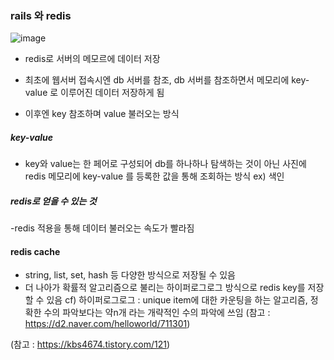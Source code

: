 ### rails 와 redis

![image](https://user-images.githubusercontent.com/48708746/103192411-ee8b8e00-491b-11eb-9424-c9d15d84d341.png)

- redis로 서버의 메모르에 데이터 저장 

- 최초에 웹서버 접속시엔 db 서버를 참조, db 서버를 참조하면서 메모리에 key-value 로 이루어진 데이터 저장하게 됨 
- 이후엔 key 참조하며 value 불러오는 방식


##### key-value 
- key와 value는 한 페어로 구성되어 db를 하나하나 탐색하는 것이 아닌 사진에 redis 메모리에 key-value 를 등록한 값을 통해 조회하는 방식 ex) 색인


##### redis로 얻을 수 있는 것 
-redis 적용을 통해 데이터 불러오는 속도가 빨라짐

#### redis cache 
- string, list, set, hash 등 다양한 방식으로 저장될 수 있음
- 더 나아가 확률적 알고리즘으로 불리는 하이퍼로그로그 방식으로 redis key를 저장할 수 있음
cf) 하이퍼로그로그 : unique item에 대한 카운팅을 하는 알고리즘, 정확한 수의 파악보다는 약n개 라는 개략적인 수의 파악에 쓰임
(참고 : https://d2.naver.com/helloworld/711301)

(참고 : https://kbs4674.tistory.com/121)



